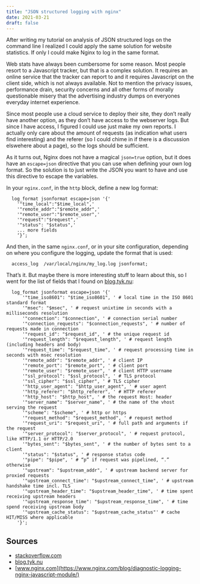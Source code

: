 ```yaml
---
title: "JSON structured logging with nginx"
date: 2021-03-21
draft: false
---
```


After writing my tutorial on analysis of JSON structured logs on the command line I realized I could apply the same solution for website statistics. If only I could make Nginx to log in the same format.<!-- more -->

Web stats have always been cumbersome for some reason. Most people resort to a Javascript tracker, but that is a complex solution. It requires an online service that the tracker can report to and it requires Javascript on the client side, which is not always available. Not to mention the privacy issues, performance drain, security concerns and all other forms of morally questionable misery that the advertising industry dumps on everyones everyday internet experience.

Since most people use a cloud service to deploy their site, they don’t really have another option, as they don’t have access to the webserver logs. But since I have access, I figured I could use just make my own reports. I actually only care about the amount of requests (as indication what users find interesting) and the referer (so I could chime in if there is a discussion elswehere about a page), so the logs should be sufficient.

As it turns out, Nginx does not have a magical `json=true` option, but it does have an `escape=json` directive that you can use when defining your own log format. So the solution is to just write the JSON you want to have and use this directive to escape the variables.

In your `nginx.conf`, in the `http` block, define a new log format:

```
  log_format jsonformat escape=json '{'
    '"time_local":"$time_local",'
    '"remote_addr":"$remote_addr",'
    '"remote_user":"$remote_user",'
    '"request":"$request",'
    '"status": "$status",'
    ... more fields
    ‘}’;
```

And then, in the same `nginx.conf`, or in your site configuration, depending on where you configure the logging, update the format that is used:

```
  access_log  /var/local/nginx/my_log.log jsonformat;
```

That’s it. But maybe there is more interesting stuff to learn about this, so I went for the list of fields that I found on [blog.tyk.nu](https://blog.tyk.nu/blog/structured-json-logging-in-nginx/):

```
  log_format jsonformat escape=json '{'
      '"time_iso8601": "$time_iso8601", ' # local time in the ISO 8601 standard format
      '"msec": "$msec", ' # request unixtime in seconds with a milliseconds resolution
      '"connection": "$connection", ' # connection serial number
      '"connection_requests": "$connection_requests", ' # number of requests made in connection
      '"request_id": "$request_id", ' # the unique request id
      '"request_length": "$request_length", ' # request length (including headers and body)
      '"request_time": "$request_time", ' # request processing time in seconds with msec resolution
      '"remote_addr": "$remote_addr", ' # client IP
      '"remote_port": "$remote_port", ' # client port
      '"remote_user": "$remote_user", ' # client HTTP username
      '"ssl_protocol": "$ssl_protocol", ' # TLS protocol
      '"ssl_cipher": "$ssl_cipher", ' # TLS cipher
      '"http_user_agent": "$http_user_agent", ' # user agent
      '"http_referer": "$http_referer", ' # HTTP referer
      '"http_host": "$http_host", ' # the request Host: header
      '"server_name": "$server_name", ' # the name of the vhost serving the request
      '"scheme": "$scheme", ' # http or https
      '"request_method": "$request_method", ' # request method
      '"request_uri": "$request_uri", ' # full path and arguments if the request
      '"server_protocol": "$server_protocol", ' # request protocol, like HTTP/1.1 or HTTP/2.0
      '"bytes_sent": "$bytes_sent", ' # the number of bytes sent to a client
      '"status": "$status", ' # response status code
      '"pipe": "$pipe", ' # “p” if request was pipelined, “.” otherwise
      '"upstream": "$upstream_addr", ' # upstream backend server for proxied requests
      '"upstream_connect_time": "$upstream_connect_time", ' # upstream handshake time incl. TLS
      '"upstream_header_time": "$upstream_header_time", ' # time spent receiving upstream headers
      '"upstream_response_time": "$upstream_response_time", ' # time spend receiving upstream body
      '"upstream_cache_status": "$upstream_cache_status"' # cache HIT/MISS where applicable
    '}';
```

## Sources

* [stackoverflow.com](https://stackoverflow.com/questions/25049667/how-to-generate-a-json-log-from-nginx)
* [blog.tyk.nu](https://blog.tyk.nu/blog/structured-json-logging-in-nginx/)
* [www.nginx.com](https://www.nginx.com/blog/diagnostic-logging-nginx-javascript-module/)

